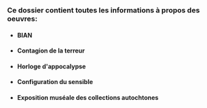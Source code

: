 ### Ce dossier contient toutes les informations à propos des oeuvres:
* #### BIAN
* #### Contagion de la terreur
* #### Horloge d'appocalypse
* #### Configuration du sensible
* #### Exposition muséale des collections autochtones
